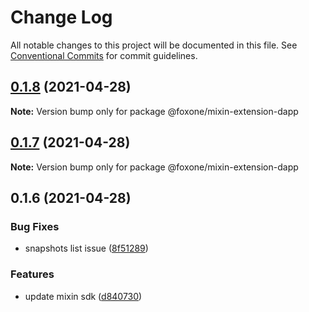 # Change Log

All notable changes to this project will be documented in this file.
See [Conventional Commits](https://conventionalcommits.org) for commit guidelines.

## [0.1.8](https://github.com/fox-one/mixin-extension/compare/@foxone/mixin-extension-dapp@0.1.7...@foxone/mixin-extension-dapp@0.1.8) (2021-04-28)

**Note:** Version bump only for package @foxone/mixin-extension-dapp





## [0.1.7](https://github.com/fox-one/mixin-extension/compare/@foxone/mixin-extension-dapp@0.1.6...@foxone/mixin-extension-dapp@0.1.7) (2021-04-28)

**Note:** Version bump only for package @foxone/mixin-extension-dapp





## 0.1.6 (2021-04-28)


### Bug Fixes

* snapshots list issue ([8f51289](https://github.com/fox-one/mixin-extension/commit/8f51289f06ebf8f22f3fc89c187d87a96aba5bd4))


### Features

* update mixin sdk ([d840730](https://github.com/fox-one/mixin-extension/commit/d84073091b8137a37d2e73c5899060d5e1868e63))
